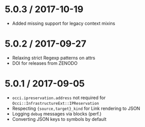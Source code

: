 
5.0.3 / 2017-10-19
==================
  * Added missing support for legacy context mixins


5.0.2 / 2017-09-27
==================

  * Relaxing strict Regexp patterns on attrs
  * DOI for releases from ZENODO

5.0.1 / 2017-09-05
==================

  * `occi.ipreservation.address` not required for `Occi::InfrastructureExt::IPReservation`
  * Respecting `{source,target}_kind` for Link rendering to JSON
  * Logging `debug` messages via blocks (perf.)
  * Converting JSON keys to symbols by default
